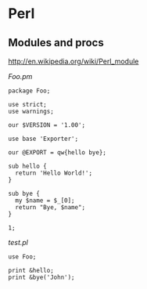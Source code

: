 # Perl

## Modules and procs

http://en.wikipedia.org/wiki/Perl_module

*Foo.pm*

```
package Foo;

use strict;
use warnings;

our $VERSION = '1.00';

use base 'Exporter';

our @EXPORT = qw{hello bye};

sub hello {
  return 'Hello World!';
}

sub bye {
  my $name = $_[0];
  return "Bye, $name";
}

1;
```

*test.pl*

```
use Foo;

print &hello;
print &bye('John');
```
